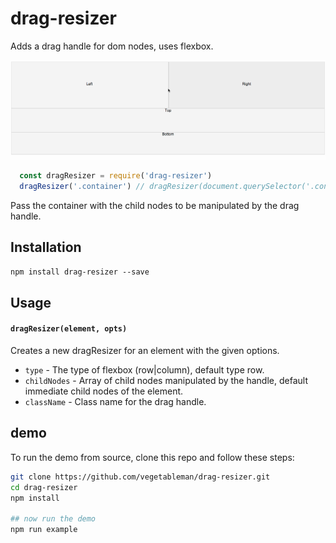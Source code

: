 # drag-resizer

Adds a drag handle for dom nodes, uses flexbox.

![img](https://raw.githubusercontent.com/vegetableman/drag-resizer/master/example.gif)

```js
  const dragResizer = require('drag-resizer')
  dragResizer('.container') // dragResizer(document.querySelector('.container'))
```

Pass the container with the child nodes to be manipulated by the drag handle.

## Installation

`npm install drag-resizer --save`


## Usage

#### `dragResizer(element, opts)`

Creates a new dragResizer for an element with the given options.

- `type` - The type of flexbox (row|column), default type row.
- `childNodes` - Array of child nodes manipulated by the handle, default immediate child nodes of the element.
- `className` - Class name for the drag handle.

## demo

To run the demo from source, clone this repo and follow these steps:

```sh
git clone https://github.com/vegetableman/drag-resizer.git
cd drag-resizer
npm install

## now run the demo
npm run example
```
